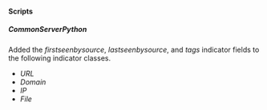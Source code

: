 
#### Scripts
##### CommonServerPython
Added the *firstseenbysource*, *lastseenbysource*, and *tags* indicator fields to the following indicator classes.
  - *URL*
  - *Domain*
  - *IP*
  - *File*
